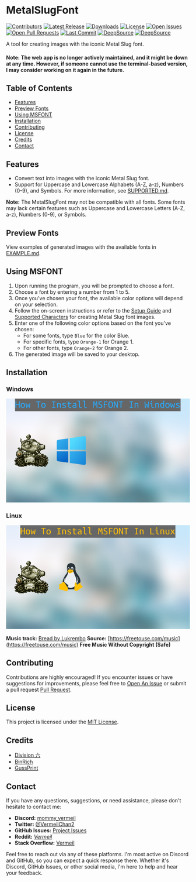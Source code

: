 # MetalSlugFont

[![Contributors](https://img.shields.io/github/contributors/VermeilChan/MetalSlugFont.svg?color=blue)](https://github.com/VermeilChan/MetalSlugFont/graphs/contributors)
[![Latest Release](https://img.shields.io/github/release/VermeilChan/MetalSlugFont.svg?color=green)](https://github.com/VermeilChan/MetalSlugFont/releases)
[![Downloads](https://img.shields.io/github/downloads/VermeilChan/MetalSlugFont/total.svg?color=orange)](https://github.com/VermeilChan/MetalSlugFont/releases)
[![License](https://img.shields.io/github/license/VermeilChan/MetalSlugFont.svg?color=purple)](https://github.com/VermeilChan/MetalSlugFont/blob/experimental/LICENSE)
[![Open Issues](https://img.shields.io/github/issues/VermeilChan/MetalSlugFont.svg?color=red)](https://github.com/VermeilChan/MetalSlugFont/issues)
[![Open Pull Requests](https://img.shields.io/github/issues-pr/VermeilChan/MetalSlugFont.svg?color=yellow)](https://github.com/VermeilChan/MetalSlugFont/pulls)
[![Last Commit](https://img.shields.io/github/last-commit/VermeilChan/MetalSlugFont.svg?color=green)](https://github.com/VermeilChan/MetalSlugFont/commits/experimental)
[![DeepSource](https://app.deepsource.com/gh/VermeilChan/MetalSlugFont.svg/?label=active+issues&show_trend=true&token=fXTu8KET6ZYQaBnVf6JdWq5z)](https://app.deepsource.com/gh/VermeilChan/MetalSlugFont/?ref=repository-badge)
[![DeepSource](https://app.deepsource.com/gh/VermeilChan/MetalSlugFont.svg/?label=resolved+issues&show_trend=true&token=fXTu8KET6ZYQaBnVf6JdWq5z)](https://app.deepsource.com/gh/VermeilChan/MetalSlugFont/?ref=repository-badge)

A tool for creating images with the iconic Metal Slug font.

#### **Note:** The web app is no longer actively maintained, and it might be down at any time. However, if someone cannot use the terminal-based version, I may consider working on it again in the future.

## Table of Contents
- [Features](#features)
- [Preview Fonts](#preview-fonts)
- [Using MSFONT](#using-msfont)
- [Installation](#installation)
- [Contributing](#contributing)
- [License](#license)
- [Credits](#credits)
- [Contact](#contact)

## Features
- Convert text into images with the iconic Metal Slug font.
- Support for Uppercase and Lowercase Alphabets (A-Z, a-z), Numbers (0-9), and Symbols.
  For more information, see [SUPPORTED.md](SUPPORTED.md).

**Note:** The MetalSlugFont may not be compatible with all fonts. Some fonts may lack certain features such as Uppercase and Lowercase Letters (A-Z, a-z), Numbers (0-9), or Symbols.

## Preview Fonts
View examples of generated images with the available fonts in [EXAMPLE.md](EXAMPLE.md).

## Using MSFONT
1. Upon running the program, you will be prompted to choose a font.
2. Choose a font by entering a number from 1 to 5.
3. Once you've chosen your font, the available color options will depend on your selection.
4. Follow the on-screen instructions or refer to the [Setup Guide](GUIDE.md) and [Supported Characters](SUPPORTED.md) for creating Metal Slug font images.
5. Enter one of the following color options based on the font you've chosen:
   - For some fonts, type `Blue` for the color Blue.
   - For specific fonts, type `Orange-1` for Orange 1.
   - For other fonts, type `Orange-2` for Orange 2.
6. The generated image will be saved to your desktop.

## Installation
### Windows
[![Windows](Assets/MARKDOWN/README/THUMBNAIL-WINDOWS.png)]((https://i.imgur.com/MIC4sgi.mp4) "Windows Guide")

### Linux
[![Linux](Assets/MARKDOWN/README/THUMBNAIL-LINUX.png)](() "Linux Guide")

**Music track:** [Bread by Lukrembo](https://soundcloud.com/lukrembo/bread)
**Source:** [https://freetouse.com/music](https://freetouse.com/music)
**Free Music Without Copyright (Safe)**

## Contributing
Contributions are highly encouraged! If you encounter issues or have suggestions for improvements, please feel free to [Open An Issue](https://github.com/VermeilChan/MetalSlugFont/issues) or submit a pull request [Pull Request](https://github.com/VermeilChan/MetalSlugFont/pulls).

## License
This project is licensed under the [MIT License](LICENSE).

## Credits
- [Division 六](https://6th-divisions-den.com/)
- [BinRich](https://discord.com/users/477459550904254464)
- [GussPrint](https://www.spriters-resource.com/submitter/Gussprint/)

## Contact
If you have any questions, suggestions, or need assistance, please don't hesitate to contact me:

- **Discord:** [mommy_vermeil](https://discord.com/users/857841811736100925)
- **Twitter:** [@VermeilChan2](https://twitter.com/VermeilChan2)
- **GitHub Issues:** [Project Issues](https://github.com/VermeilChan/MetalSlugFont/issues)
- **Reddit:** [_Vermeil_](https://www.reddit.com/user/_Vermeil_)
- **Stack Overflow:** [Vermeil](https://stackoverflow.com/users/20787000/vermeil)

Feel free to reach out via any of these platforms. I'm most active on Discord and GitHub, so you can expect a quick response there. Whether it's Discord, GitHub Issues, or other social media, I'm here to help and hear your feedback.
